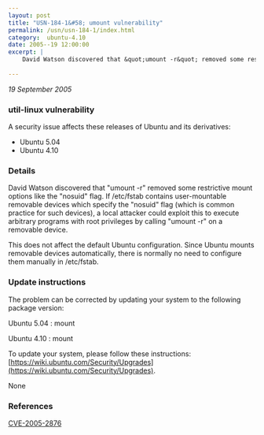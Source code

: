 ```yaml
---
layout: post
title: "USN-184-1&#58; umount vulnerability"
permalink: /usn/usn-184-1/index.html
category:  ubuntu-4.10
date: 2005--19 12:00:00
excerpt: |
    David Watson discovered that &quot;umount -r&quot; removed some restrictive mount options like the &quot;nosuid&quot; flag. If /etc/fstab contains user-mountable removable devices which specify the &quot;nosuid&quot; flag (which is common practice for such devices), a local attacker could exploit this to execute arbitrary programs with root privileges by calling &quot;umount -r&quot; on a removable device.
    
--- 
```

 
 

*19 September 2005*

### util-linux vulnerability

A security issue affects these releases of Ubuntu and its derivatives:

* Ubuntu 5.04
* Ubuntu 4.10

### Details

David Watson discovered that &quot;umount -r&quot; removed some restrictive mount options like the &quot;nosuid&quot; flag. If /etc/fstab contains user-mountable removable devices which specify the &quot;nosuid&quot; flag (which is common practice for such devices), a local attacker could exploit this to execute arbitrary programs with root privileges by calling &quot;umount -r&quot; on a removable device.

This does not affect the default Ubuntu configuration. Since Ubuntu mounts removable devices automatically, there is normally no need to configure them manually in /etc/fstab.

### Update instructions

The problem can be corrected by updating your system to the following package version:

Ubuntu 5.04
 : mount 

Ubuntu 4.10
 : mount 

To update your system, please follow these instructions: [https://wiki.ubuntu.com/Security/Upgrades](https://wiki.ubuntu.com/Security/Upgrades).

None

### References

 
 [CVE-2005-2876](http://people.ubuntu.com/~ubuntu-security/cve/CVE-2005-2876)
 

